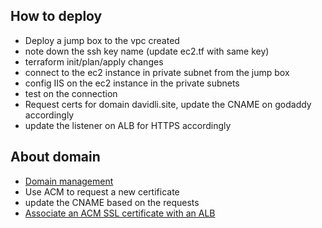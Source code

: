 ## How to deploy
- Deploy a jump box to the vpc created
- note down the ssh key name (update ec2.tf with same key)
- terraform init/plan/apply changes
- connect to the ec2 instance in private subnet from the jump box
- config IIS on the ec2 instance in the private subnets
- test on the connection
- Request certs for domain davidli.site, update the CNAME on godaddy accordingly
- update the listener on ALB for HTTPS accordingly

## About domain
- [Domain management](https://account.godaddy.com/products)
- Use ACM to request a new certificate
- update the CNAME based on the requests
- [Associate an ACM SSL certificate with an ALB](https://aws.amazon.com/premiumsupport/knowledge-center/associate-acm-certificate-alb-nlb/)